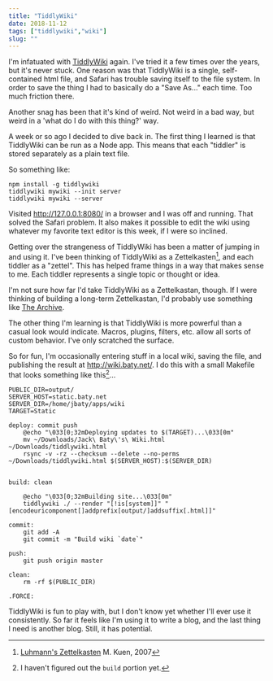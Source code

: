 ```yaml
---
title: "TiddlyWiki"
date: 2018-11-12
tags: ["tiddlywiki","wiki"]
slug: ""
---
```


I'm infatuated with [TiddlyWiki][tiddlywiki] again. I've tried it a few times over the years, but it's never stuck. One reason was that TiddlyWiki is a single, self-contained html file, and Safari has trouble saving itself to the file system. In order to save the thing I had to basically do a "Save As..." each time. Too much friction there.

Another snag has been that it's kind of weird. Not weird in a bad way, but weird in a 'what do I do with this thing?' way.

A week or so ago I decided to dive back in. The first thing I learned is that TiddlyWiki can be run as a Node app. This means that each "tiddler" is stored separately as a plain text file. 

So something like:

```
npm install -g tiddlywiki
tiddlywiki mywiki --init server
tiddlywiki mywiki --server
```

Visited http://127.0.0.1:8080/ in a browser and I was off and running. That solved the Safari problem. It also makes it possible to edit the wiki using whatever my favorite text editor is this week, if I were so inclined.

Getting over the strangeness of TiddlyWiki has been a matter of jumping in and using it. I've been thinking of TiddlyWiki as a Zettelkasten[^luhmann], and each tiddler as a "zettel". This has helped frame things in a way that makes sense to me. Each tiddler represents a single topic or thought or idea.

I'm not sure how far I'd take TiddlyWiki as a Zettelkastan, though. If I were thinking of building a long-term Zettelkastan, I'd probably use something like [The Archive][zettelkasten].

The other thing I'm learning is that TiddlyWiki is more powerful than a casual look would indicate. Macros, plugins, filters, etc. allow all sorts of custom behavior. I've only scratched the surface.

So for fun, I'm occasionally entering stuff in a local wiki, saving the file, and publishing the result at http://wiki.baty.net/. I do this with a small Makefile that looks something like this[^build]...

```
PUBLIC_DIR=output/
SERVER_HOST=static.baty.net
SERVER_DIR=/home/jbaty/apps/wiki
TARGET=Static

deploy: commit push
	@echo "\033[0;32mDeploying updates to $(TARGET)...\033[0m"
	mv ~/Downloads/Jack\ Baty\'s\ Wiki.html ~/Downloads/tiddlywiki.html
	rsync -v -rz --checksum --delete --no-perms ~/Downloads/tiddlywiki.html $(SERVER_HOST):$(SERVER_DIR)


build: clean

	@echo "\033[0;32mBuilding site...\033[0m"
	tiddlywiki ./ --render "[!is[system]]" "[encodeuricomponent[]addprefix[output/]addsuffix[.html]]"

commit:
	git add -A
	git commit -m "Build wiki `date`"

push:
	git push origin master

clean:
	rm -rf $(PUBLIC_DIR)

.FORCE:
```

TiddlyWiki is fun to play with, but I don't know yet whether I'll ever use it consistently. So far it feels like I'm using it to write a blog, and the last thing I need is another blog. Still, it has potential.


[^luhmann]: [Luhmann's Zettelkasten](http://takingnotenow.blogspot.com/2007/12/luhmanns-zettelkasten.html) M. Kuen, 2007 

[tiddlywiki]: https://tiddlywiki.com/
[zettelkasten]: https://zettelkasten.de/the-archive/
[^build]: I haven't figured out the `build` portion yet.
